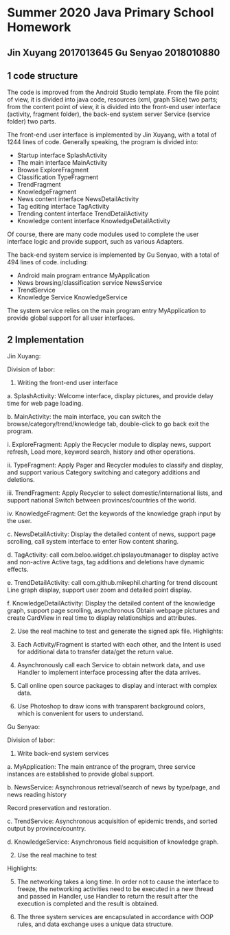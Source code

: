 # Summer 2020 Java Primary School Homework 
## Jin Xuyang 2017013645  Gu Senyao 2018010880

## 1 code structure
The code is improved from the Android Studio template. From the file point of view, it is divided into java code, resources (xml, graph Slice) two parts; from the content point of view, it is divided into the front-end user interface (activity, fragment folder), the back-end system server
Service (service folder) two parts.

The front-end user interface is implemented by Jin Xuyang, with a total of 1244 lines of code. Generally speaking, the program is divided into:

- Startup interface SplashActivity
- The main interface MainActivity
- Browse ExploreFragment
- Classification TypeFragment
- TrendFragment
- KnowledgeFragment
- News content interface NewsDetailActivity
- Tag editing interface TagActivity
- Trending content interface TrendDetailActivity
- Knowledge content interface KnowledgeDetailActivity

Of course, there are many code modules used to complete the user interface logic and provide support, such as various Adapters.

The back-end system service is implemented by Gu Senyao, with a total of 494 lines of code. including:
- Android main program entrance MyApplication
- News browsing/classification service NewsService
- TrendService
- Knowledge Service KnowledgeService

The system service relies on the main program entry MyApplication to provide global support for all user interfaces.


## 2 Implementation
Jin Xuyang:

Division of labor:
1. Writing the front-end user interface

a. SplashActivity: Welcome interface, display pictures, and provide delay time for web page loading.

b. MainActivity: the main interface, you can switch the browse/category/trend/knowledge tab, double-click to go back
exit the program.

  i. ExploreFragment: Apply the Recycler module to display news, support refresh,
  Load more, keyword search, history and other operations.
  
  ii. TypeFragment: Apply Pager and Recycler modules to classify and display, and support various
  Category switching and category additions and deletions.
  
  iii. TrendFragment: Apply Recycler to select domestic/international lists, and support national
  Switch between provinces/countries of the world.
  
  iv. KnowledgeFragment: Get the keywords of the knowledge graph input by the user.

c. NewsDetailActivity: Display the detailed content of news, support page scrolling, call system interface to enter
Row content sharing.

d. TagActivity: call com.beloo.widget.chipslayoutmanager to display active and non-active
Active tags, tag additions and deletions have dynamic effects.

e. TrendDetailActivity: call com.github.mikephil.charting for trend discount
Line graph display, support user zoom and detailed point display.

f. KnowledgeDetailActivity: Display the detailed content of the knowledge graph, support page scrolling, asynchronous
Obtain webpage pictures and create CardView in real time to display relationships and attributes.


2. Use the real machine to test and generate the signed apk file.
Highlights:

1. Each Activity/Fragment is started with each other, and the Intent is used for additional data to transfer data/get the return value.

2. Asynchronously call each Service to obtain network data, and use Handler to implement interface processing after the data arrives.

3. Call online open source packages to display and interact with complex data.

4. Use Photoshop to draw icons with transparent background colors, which is convenient for users to understand.


Gu Senyao:

Division of labor:

1. Write back-end system services

a. MyApplication: The main entrance of the program, three service instances are established to provide global support.

b. NewsService: Asynchronous retrieval/search of news by type/page, and news reading history

Record preservation and restoration.

c. TrendService: Asynchronous acquisition of epidemic trends, and sorted output by province/country.

d. KnowledgeService: Asynchronous field acquisition of knowledge graph.

2. Use the real machine to test

Highlights:

5. The networking takes a long time. In order not to cause the interface to freeze, the networking activities need to be executed in a new thread and passed in
Handler, use Handler to return the result after the execution is completed and the result is obtained.

6. The three system services are encapsulated in accordance with OOP rules, and data exchange uses a unique data structure.
